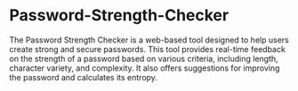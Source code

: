# Password-Strength-Checker
The Password Strength Checker is a web-based tool designed to help users create strong and secure passwords. This tool provides real-time feedback on the strength of a password based on various criteria, including length, character variety, and complexity. It also offers suggestions for improving the password and calculates its entropy.
